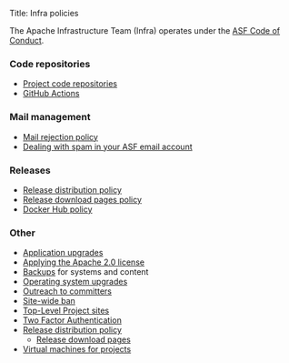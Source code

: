 Title: Infra policies

The Apache Infrastructure Team (Infra) operates under the <a href="https://www.apache.org/foundation/policies/conduct.html" target="_blank">ASF Code of Conduct</a>.

### Code repositories

- [Project code repositories](project-repo-policy.html)
- [GitHub Actions](github-actions-policy.html)

### Mail management
- [Mail rejection policy](mail-rejection.html)
- [Dealing with spam in your ASF email account](spam-reporting.html)

### Releases
- [Release distribution policy](release-distribution.html)
- [Release download pages policy](release-download-pages.html)
- [Docker Hub policy](docker-hub-policy.html)

### Other
- [Application upgrades](app-upgrade-policy.html)
- [Applying the Apache 2.0 license](apply-license.html)
- [Backups](backup-policy.html) for systems and content
- [Operating system upgrades](os-upgrade-policy.html)
- [Outreach to committers](committer-outreach.html)
- [Site-wide ban](infra-ban.html)
- [Top-Level Project sites](project-site-policy.html)
- [Two Factor Authentication](2fa-policy.html)
- [Release distribution policy](release-distribution.html)
  - [Release download pages](release-download-pages.html)
- [Virtual machines for projects](vm-policy.html)
